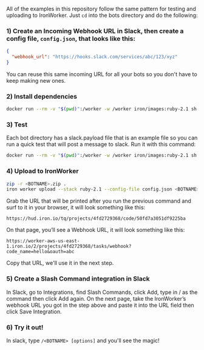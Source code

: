 All of the examples in this repository follow the same pattern for testing and uploading to IronWorker. Just `cd`
into the bots directory and do the following: 

### 1) Create an Incoming Webhook URL in Slack, then create a config file, `config.json`, that looks like this:

```json
{
  "webhook_url": "https://hooks.slack.com/services/abc/123/xyz"
}
```

You can reuse this same incoming URL for all your bots so you don't have to keep making new ones. 

### 2) Install dependencies

```sh
docker run --rm -v "$(pwd)":/worker -w /worker iron/images:ruby-2.1 sh -c 'bundle install --standalone'
```

### 3) Test

Each bot directory has a slack.payload file that is an example file so you can run a quick test that will
post a message to slack. Run it with this command: 

```sh
docker run --rm -v "$(pwd)":/worker -w /worker iron/images:ruby-2.1 sh -c 'ruby <BOTNAME>.rb -payload slack.payload -config config.json'
```

### 4) Upload to IronWorker

```sh
zip -r <BOTNAME>.zip .
iron worker upload --stack ruby-2.1 --config-file config.json <BOTNAME>.zip ruby <BOTNAME>.rb
```

Grab the URL that will be printed after you run the previous command and surf to it in your browser, it will look 
something like this:

```
https://hud.iron.io/tq/projects/4fd2729368/code/50fd7a3051df9225ba
```

On that page, you’ll see a Webhook URL, it will look something like this:

```
https://worker-aws-us-east-1.iron.io/2/projects/4fd2729368/tasks/webhook?code_name=hello&oauth=abc
```

Copy that URL, we'll use it in the next step. 

### 5) Create a Slash Command integration in Slack

In Slack, go to Integrations, find Slash Commands, click Add, type in /<BOTNAME> as the command then click Add again. 
On the next page, take the IronWorker’s webhook URL you got in the step above and paste it into the URL
field then click Save Integration.

### 6) Try it out!

In slack, type `/<BOTNAME> [options]` and you'll see the magic!

